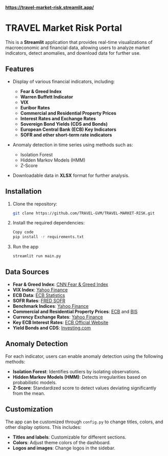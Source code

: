 **https://travel-market-risk.streamlit.app/**


# TRAVEL Market Risk Portal

This is a **Streamlit** application that provides real-time visualizations of macroeconomic and financial data, allowing users to analyze market indicators, detect anomalies, and download data for further use.

## Features

- Display of various financial indicators, including:
  - **Fear & Greed Index**
  - **Warren Buffett Indicator**
  - **VIX**
  - **Euribor Rates**
  - **Commercial and Residential Property Prices**
  - **Interest Rates and Exchange Rates**
  - **Sovereign Bond Yields (CDS and Bonds)**
  - **European Central Bank (ECB) Key Indicators**
  - **SOFR and other short-term rate indicators**

- Anomaly detection in time series using methods such as:
  - Isolation Forest
  - Hidden Markov Models (HMM)
  - Z-Score

- Downloadable data in **XLSX** format for further analysis.

## Installation

1. Clone the repository:
   ```bash
   git clone https://github.com/TRAVEL-GVM/TRAVEL-MARKET-RISK.git

2. Install the required dependencies:

    ```bash
    Copy code
    pip install -r requirements.txt

3. Run the app
    ```bash
    streamlit run main.py

## Data Sources

- **Fear & Greed Index**: [CNN Fear & Greed Index](https://edition.cnn.com/markets/fear-and-greed)
- **VIX Index**: [Yahoo Finance](https://finance.yahoo.com/quote/%5EVIX/)
- **ECB Data**: [ECB Statistics](https://www.ecb.europa.eu/stats/policy_and_exchange_rates/key_ecb_interest_rates/html/index.pt.html)
- **SOFR Rates**: [FRED SOFR](https://fred.stlouisfed.org/)
- **Benchmark Indices**: [Yahoo Finance](https://finance.yahoo.com/)
- **Commercial and Residential Property Prices**: [ECB](https://www.ecb.europa.eu/) and [BIS](https://www.bis.org/)
- **Currency Exchange Rates**: [Yahoo Finance](https://finance.yahoo.com/)
- **Key ECB Interest Rates**: [ECB Official Website](https://www.ecb.europa.eu/stats/policy_and_exchange_rates/key_ecb_interest_rates/html/index.pt.html)
- **Yield Bonds and CDS**: [Investing.com](https://www.investing.com/)

## Anomaly Detection

For each indicator, users can enable anomaly detection using the following methods:

- **Isolation Forest**: Identifies outliers by isolating observations.
- **Hidden Markov Models (HMM)**: Detects irregularities based on probabilistic models.
- **Z-Score**: Standardized score to detect values deviating significantly from the mean.

## Customization

The app can be customized through `config.py` to change titles, colors, and other display options. This includes:

- **Titles and labels**: Customizable for different sections.
- **Colors**: Adjust theme colors of the dashboard.
- **Logos and images**: Change logos in the sidebar.
